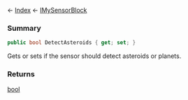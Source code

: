 ← [Index](Api-Index) ← [IMySensorBlock](Sandbox.ModAPI.Ingame.IMySensorBlock)

### Summary

```csharp
public bool DetectAsteroids { get; set; }
```

Gets or sets if the sensor should detect asteroids or planets.

### Returns

[bool](https://docs.microsoft.com/en-us/dotnet/api/system.boolean?view=netframework-4.6)

